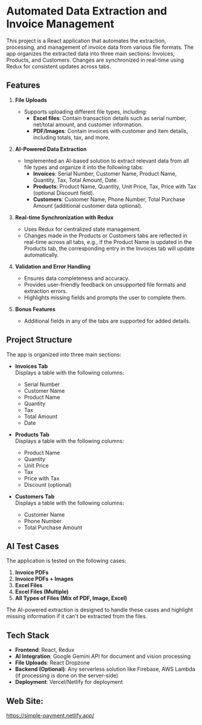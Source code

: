 # Automated Data Extraction and Invoice Management

This project is a React application that automates the extraction, processing, and management of invoice data from various file formats. The app organizes the extracted data into three main sections: Invoices, Products, and Customers. Changes are synchronized in real-time using Redux for consistent updates across tabs.

## Features

1. **File Uploads**  
   - Supports uploading different file types, including:
     - **Excel files**: Contain transaction details such as serial number, net/total amount, and customer information.
     - **PDF/Images**: Contain invoices with customer and item details, including totals, tax, and more.
   
2. **AI-Powered Data Extraction**  
   - Implemented an AI-based solution to extract relevant data from all file types and organize it into the following tabs:
     - **Invoices**: Serial Number, Customer Name, Product Name, Quantity, Tax, Total Amount, Date.
     - **Products**: Product Name, Quantity, Unit Price, Tax, Price with Tax (optional Discount field).
     - **Customers**: Customer Name, Phone Number, Total Purchase Amount (additional customer data optional).

3. **Real-time Synchronization with Redux**  
   - Uses Redux for centralized state management.
   - Changes made in the Products or Customers tabs are reflected in real-time across all tabs, e.g., if the Product Name is updated in the Products tab, the corresponding entry in the Invoices tab will update automatically.

4. **Validation and Error Handling**  
   - Ensures data completeness and accuracy.
   - Provides user-friendly feedback on unsupported file formats and extraction errors.
   - Highlights missing fields and prompts the user to complete them.

5. **Bonus Features**  
   - Additional fields in any of the tabs are supported for added details.

## Project Structure

The app is organized into three main sections:

- **Invoices Tab**  
   Displays a table with the following columns:
   - Serial Number
   - Customer Name
   - Product Name
   - Quantity
   - Tax
   - Total Amount
   - Date

- **Products Tab**  
   Displays a table with the following columns:
   - Product Name
   - Quantity
   - Unit Price
   - Tax
   - Price with Tax
   - Discount (optional)

- **Customers Tab**  
   Displays a table with the following columns:
   - Customer Name
   - Phone Number
   - Total Purchase Amount

## AI Test Cases

The application is tested on the following cases:

1. **Invoice PDFs**
2. **Invoice PDFs + Images**
3. **Excel Files**
4. **Excel Files (Multiple)**
5. **All Types of Files (Mix of PDF, Image, Excel)**

The AI-powered extraction is designed to handle these cases and highlight missing information if it can't be extracted from the files.

## Tech Stack

- **Frontend**: React, Redux
- **AI Integration**: Google Gemini API for document and vision processing
- **File Uploads**: React Dropzone
- **Backend (Optional)**: Any serverless solution like Firebase, AWS Lambda (if processing is done on the server-side)
- **Deployment**: Vercel/Netlify for deployment

## Web Site: 
https://simple-payment.netlify.app/
